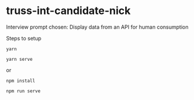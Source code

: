 # truss-int-candidate-nick

Interview prompt chosen: Display data from an API for human consumption

Steps to setup

```
yarn
```

```
yarn serve
```

or

```
npm install
```

```
npm run serve
```
